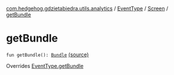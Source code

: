 [com.hedgehog.gdzietabiedra.utils.analytics](../../index.md) / [EventType](../index.md) / [Screen](index.md) / [getBundle](./get-bundle.md)

# getBundle

`fun getBundle(): `[`Bundle`](https://developer.android.com/reference/android/os/Bundle.html) [(source)](https://github.com/asvid/GdzieTaBiedra/tree/master/app/src/main/java/com/hedgehog/gdzietabiedra/utils/analytics/EventType.kt#L17)

Overrides [EventType.getBundle](../get-bundle.md)

